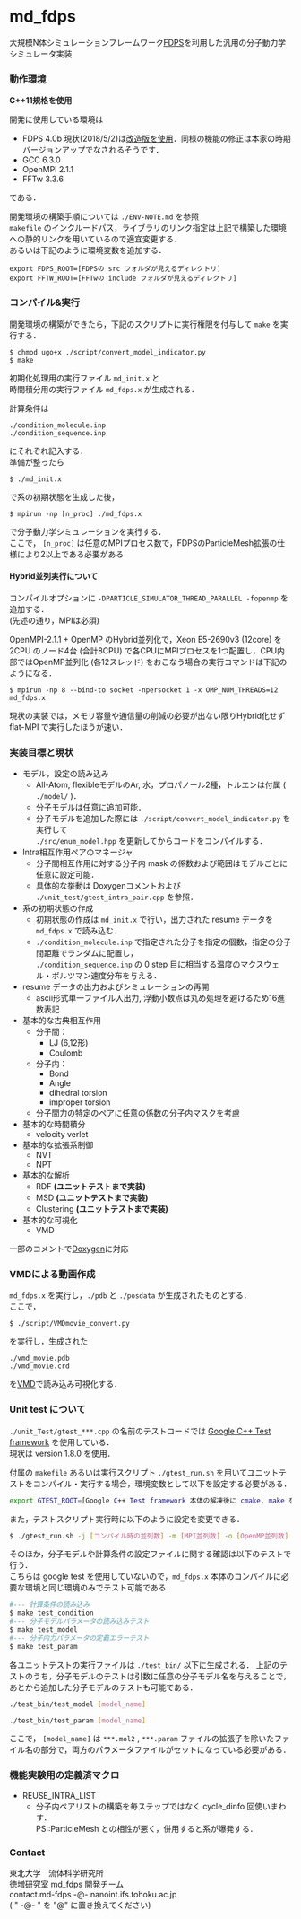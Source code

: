 # md_fdps


大規模N体シミュレーションフレームワーク[FDPS](https://github.com/FDPS/FDPS)を利用した汎用の分子動力学シミュレータ実装

### 動作環境
**C++11規格を使用**

開発に使用している環境は
  - FDPS 4.0b 現状(2018/5/2)は[改造版を使用](https://github.com/kawai125/FDPS/tree/feature_no_auto_PeridicAdjust)．同様の機能の修正は本家の時期バージョンアップでなされるそうです．
  - GCC 6.3.0
  - OpenMPI 2.1.1
  - FFTw 3.3.6  

である．

開発環境の構築手順については `./ENV-NOTE.md` を参照  
`makefile` のインクルードパス，ライブラリのリンク指定は上記で構築した環境への静的リンクを用いているので適宜変更する．  
あるいは下記のように環境変数を追加する．
```
export FDPS_ROOT=[FDPSの src フォルダが見えるディレクトリ]
export FFTW_ROOT=[FFTwの include フォルダが見えるディレクトリ]
```

### コンパイル&実行
開発環境の構築ができたら，下記のスクリプトに実行権限を付与して `make` を実行する．
```
$ chmod ugo+x ./script/convert_model_indicator.py
$ make
```
初期化処理用の実行ファイル `md_init.x` と  
時間積分用の実行ファイル `md_fdps.x` が生成される．

計算条件は  
```
./condition_molecule.inp
./condition_sequence.inp
```
にそれぞれ記入する．  
準備が整ったら
```
$ ./md_init.x
```
で系の初期状態を生成した後，
```
$ mpirun -np [n_proc] ./md_fdps.x
```
で分子動力学シミュレーションを実行する．  
ここで， `[n_proc]` は任意のMPIプロセス数で，FDPSのParticleMesh拡張の仕様により2以上である必要がある

#### Hybrid並列実行について
コンパイルオプションに `-DPARTICLE_SIMULATOR_THREAD_PARALLEL -fopenmp` を追加する．  
(先述の通り，MPIは必須)

OpenMPI-2.1.1 + OpenMP のHybrid並列化で，Xeon E5-2690v3 (12core) を 2CPU のノード4台 (合計8CPU) で各CPUにMPIプロセスを1つ配置し，CPU内部ではOpenMP並列化 (各12スレッド) をおこなう場合の実行コマンドは下記のようになる．
```
$ mpirun -np 8 --bind-to socket -npersocket 1 -x OMP_NUM_THREADS=12 md_fdps.x
```
現状の実装では，メモリ容量や通信量の削減の必要が出ない限りHybrid化せず flat-MPI で実行したほうが速い．

### 実装目標と現状
  - モデル，設定の読み込み
    - All-Atom, flexibleモデルのAr, 水，プロパノール2種，トルエンは付属 ( `./model/` )．
    - 分子モデルは任意に追加可能．
    - 分子モデルを追加した際には `./script/convert_model_indicator.py` を実行して  
    `./src/enum_model.hpp` を更新してからコードをコンパイルする．
  - Intra相互作用ペアのマネージャ
    - 分子間相互作用に対する分子内 mask の係数および範囲はモデルごとに任意に設定可能．
    - 具体的な挙動は Doxygenコメントおよび `./unit_test/gtest_intra_pair.cpp` を参照．
  - 系の初期状態の作成
    - 初期状態の作成は `md_init.x` で行い，出力された resume データを `md_fdps.x` で読み込む．
    - `./condition_molecule.inp` で指定された分子を指定の個数，指定の分子間距離でランダムに配置し，  
     `./condition_sequence.inp` の 0 step 目に相当する温度のマクスウェル・ボルツマン速度分布を与える．
  - resume データの出力およびシミュレーションの再開
    - ascii形式単一ファイル入出力, 浮動小数点は丸め処理を避けるため16進数表記
  - 基本的な古典相互作用
    - 分子間：
      - LJ (6,12形)
      - Coulomb
    - 分子内：
      - Bond
      - Angle
      - dihedral torsion
      - improper torsion
    - 分子間力の特定のペアに任意の係数の分子内マスクを考慮
  - 基本的な時間積分
    - velocity verlet
  - 基本的な拡張系制御
    - NVT
    - NPT
  - 基本的な解析
    - RDF **(ユニットテストまで実装)**
    - MSD **(ユニットテストまで実装)**
    - Clustering **(ユニットテストまで実装)**
  - 基本的な可視化
    - VMD

一部のコメントで[Doxygen](http://www.doxygen.jp)に対応

### VMDによる動画作成
`md_fdps.x` を実行し，`./pdb` と `./posdata` が生成されたものとする．  
ここで，  
```
$ ./script/VMDmovie_convert.py
```
を実行し，生成された  
```
./vmd_movie.pdb
./vmd_movie.crd
```
を[VMD](http://www.ks.uiuc.edu/Research/vmd/)で読み込み可視化する．


### Unit test について
`./unit_Test/gtest_***.cpp` の名前のテストコードでは [Google C++ Test framework](https://github.com/google/googletest) を使用している．  
現状は version 1.8.0 を使用．

付属の `makefile` あるいは実行スクリプト `./gtest_run.sh` を用いてユニットテストをコンパイル・実行する場合，環境変数として以下を設定する必要がある．
```bash
export GTEST_ROOT=[Google C++ Test framework 本体の解凍後に cmake, make を実行したディレクトリ]
```
また，テストスクリプト実行時に以下のように設定を変更できる．
```bash
$ ./gtest_run.sh -j [コンパイル時の並列数] -m [MPI並列数] -o [OpenMP並列数]
```

そのほか，分子モデルや計算条件の設定ファイルに関する確認は以下のテストで行う．  
こちらは google test を使用していないので，`md_fdps.x` 本体のコンパイルに必要な環境と同じ環境のみでテスト可能である．
```bash
#--- 計算条件の読み込み
$ make test_condition
#--- 分子モデルパラメータの読み込みテスト
$ make test_model
#--- 分子内力パラメータの定義エラーテスト
$ make test_param
```

各ユニットテストの実行ファイルは `./test_bin/` 以下に生成される．
上記のテストのうち，分子モデルのテストは引数に任意の分子モデル名を与えることで，あとから追加した分子モデルのテストも可能である．
```bash
./test_bin/test_model [model_name]

./test_bin/test_param [model_name]
```
ここで， `[model_name]` は `***.mol2` , `***.param` ファイルの拡張子を除いたファイル名の部分で，両方のパラメータファイルがセットになっている必要がある．

### 機能実験用の定義済マクロ
- REUSE_INTRA_LIST
  - 分子内ペアリストの構築を毎ステップではなく cycle_dinfo 回使いまわす．  
    PS::ParticleMesh との相性が悪く，併用すると系が爆発する．

### Contact
東北大学　流体科学研究所  
徳増研究室 md_fdps 開発チーム  
contact.md-fdps -@- nanoint.ifs.tohoku.ac.jp  
( " -@- " を "@" に置き換えてください)
